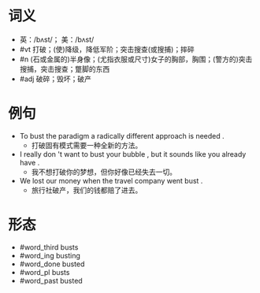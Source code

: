 # 词义
- 英：/bʌst/； 美：/bʌst/
- #vt 打破；(使)降级，降低军阶；突击搜查(或搜捕)；摔碎
- #n (石或金属的)半身像；(尤指衣服或尺寸)女子的胸部，胸围；(警方的)突击搜捕，突击搜查；蹩脚的东西
- #adj 破碎；毁坏；破产
# 例句
- To bust the paradigm a radically different approach is needed .
	- 打破固有模式需要一种全新的方法。
- I really don 't want to bust your bubble , but it sounds like you already have .
	- 我不想打破你的梦想，但你好像已经失去一切。
- We lost our money when the travel company went bust .
	- 旅行社破产，我们的钱都赔了进去。
# 形态
- #word_third busts
- #word_ing busting
- #word_done busted
- #word_pl busts
- #word_past busted
